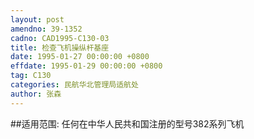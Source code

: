 ```yaml
---
layout: post
amendno: 39-1352
cadno: CAD1995-C130-03
title: 检查飞机操纵杆基座
date: 1995-01-27 00:00:00 +0800
effdate: 1995-01-29 00:00:00 +0800
tag: C130
categories: 民航华北管理局适航处
author: 张森
---
```


##适用范围:
任何在中华人民共和国注册的型号382系列飞机

